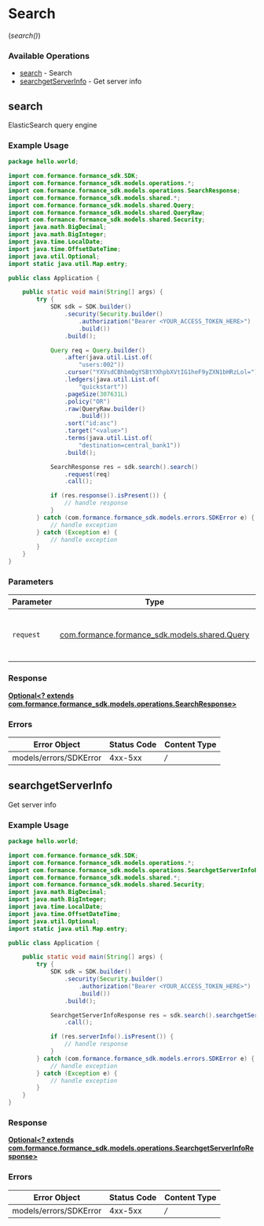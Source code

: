 # Search
(*search()*)

### Available Operations

* [search](#search) - Search
* [searchgetServerInfo](#searchgetserverinfo) - Get server info

## search

ElasticSearch query engine

### Example Usage

```java
package hello.world;

import com.formance.formance_sdk.SDK;
import com.formance.formance_sdk.models.operations.*;
import com.formance.formance_sdk.models.operations.SearchResponse;
import com.formance.formance_sdk.models.shared.*;
import com.formance.formance_sdk.models.shared.Query;
import com.formance.formance_sdk.models.shared.QueryRaw;
import com.formance.formance_sdk.models.shared.Security;
import java.math.BigDecimal;
import java.math.BigInteger;
import java.time.LocalDate;
import java.time.OffsetDateTime;
import java.util.Optional;
import static java.util.Map.entry;

public class Application {

    public static void main(String[] args) {
        try {
            SDK sdk = SDK.builder()
                .security(Security.builder()
                    .authorization("Bearer <YOUR_ACCESS_TOKEN_HERE>")
                    .build())
                .build();

            Query req = Query.builder()
                .after(java.util.List.of(
                    "users:002"))
                .cursor("YXVsdCBhbmQgYSBtYXhpbXVtIG1heF9yZXN1bHRzLol=")
                .ledgers(java.util.List.of(
                    "quickstart"))
                .pageSize(307631L)
                .policy("OR")
                .raw(QueryRaw.builder()
                    .build())
                .sort("id:asc")
                .target("<value>")
                .terms(java.util.List.of(
                    "destination=central_bank1"))
                .build();

            SearchResponse res = sdk.search().search()
                .request(req)
                .call();

            if (res.response().isPresent()) {
                // handle response
            }
        } catch (com.formance.formance_sdk.models.errors.SDKError e) {
            // handle exception
        } catch (Exception e) {
            // handle exception
        }
    }
}
```

### Parameters

| Parameter                                                                     | Type                                                                          | Required                                                                      | Description                                                                   |
| ----------------------------------------------------------------------------- | ----------------------------------------------------------------------------- | ----------------------------------------------------------------------------- | ----------------------------------------------------------------------------- |
| `request`                                                                     | [com.formance.formance_sdk.models.shared.Query](../../models/shared/Query.md) | :heavy_check_mark:                                                            | The request object to use for the request.                                    |


### Response

**[Optional<? extends com.formance.formance_sdk.models.operations.SearchResponse>](../../models/operations/SearchResponse.md)**
### Errors

| Error Object           | Status Code            | Content Type           |
| ---------------------- | ---------------------- | ---------------------- |
| models/errors/SDKError | 4xx-5xx                | */*                    |

## searchgetServerInfo

Get server info

### Example Usage

```java
package hello.world;

import com.formance.formance_sdk.SDK;
import com.formance.formance_sdk.models.operations.*;
import com.formance.formance_sdk.models.operations.SearchgetServerInfoResponse;
import com.formance.formance_sdk.models.shared.*;
import com.formance.formance_sdk.models.shared.Security;
import java.math.BigDecimal;
import java.math.BigInteger;
import java.time.LocalDate;
import java.time.OffsetDateTime;
import java.util.Optional;
import static java.util.Map.entry;

public class Application {

    public static void main(String[] args) {
        try {
            SDK sdk = SDK.builder()
                .security(Security.builder()
                    .authorization("Bearer <YOUR_ACCESS_TOKEN_HERE>")
                    .build())
                .build();

            SearchgetServerInfoResponse res = sdk.search().searchgetServerInfo()
                .call();

            if (res.serverInfo().isPresent()) {
                // handle response
            }
        } catch (com.formance.formance_sdk.models.errors.SDKError e) {
            // handle exception
        } catch (Exception e) {
            // handle exception
        }
    }
}
```


### Response

**[Optional<? extends com.formance.formance_sdk.models.operations.SearchgetServerInfoResponse>](../../models/operations/SearchgetServerInfoResponse.md)**
### Errors

| Error Object           | Status Code            | Content Type           |
| ---------------------- | ---------------------- | ---------------------- |
| models/errors/SDKError | 4xx-5xx                | */*                    |
